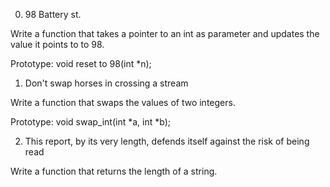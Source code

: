 0. 98 Battery st.

Write a function that takes a pointer to an int as parameter and updates the value it points to to 98.

Prototype: void reset to 98(int *n);

1. Don't swap horses in crossing a stream

Write a function that swaps the values of two integers.

Prototype: void swap_int(int *a, int *b);

2. This report, by its very length, defends itself against the risk of being read

Write a function that returns the length of a string.
